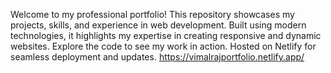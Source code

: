 
Welcome to my professional portfolio! This repository showcases my projects, skills, and experience in web development. Built using modern technologies, it highlights my expertise in creating responsive and dynamic websites. Explore the code to see my work in action. Hosted on Netlify for seamless deployment and updates.
   https://vimalrajportfolio.netlify.app/

